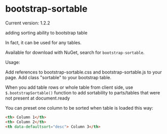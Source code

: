 bootstrap-sortable
==================
Current version: 1.2.2

adding sorting ability to bootstrap table

In fact, it can be used for any tables.

Available for download with NuGet, search for `bootstrap-sortable`.

Usage:

Add references to bootstrap-sortable.css and bootstrap-sortable.js to your page. Add class "sortable" to your bootstrap table.

When you add table rows or whole table from client side, use `$.bootstrapSortable()` function to add sortability to parts/tables that were not present at document.ready

You can preset one column to be sorted when table is loaded this way:
```html
<th> Column 1</th>
<th> Column 2</th>
<th data-defaultsort="desc"> Column 3</th>
```
